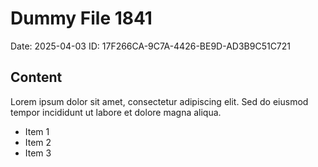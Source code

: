 # Dummy File 1841

Date: 2025-04-03
ID: 17F266CA-9C7A-4426-BE9D-AD3B9C51C721

## Content

Lorem ipsum dolor sit amet, consectetur adipiscing elit.
Sed do eiusmod tempor incididunt ut labore et dolore magna aliqua.

* Item 1
* Item 2
* Item 3
